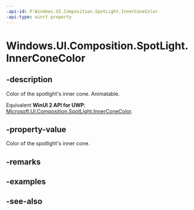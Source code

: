 ```yaml
---
-api-id: P:Windows.UI.Composition.SpotLight.InnerConeColor
-api-type: winrt property
---
```


<!-- Property syntax
public Windows.UI.Color InnerConeColor { get;  set; }
-->

# Windows.UI.Composition.SpotLight.InnerConeColor

## -description
Color of the spotlight's inner cone. Animatable.

Equivalent **WinUI 2 API for UWP**: [Microsoft.UI.Composition.SpotLight.InnerConeColor](/windows/winui/api/microsoft.ui.composition.spotlight.innerconecolor).

## -property-value
Color of the spotlight's inner cone.

## -remarks

## -examples

## -see-also
